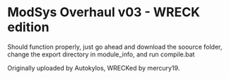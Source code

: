 # ModSys Overhaul v03 - WRECK edition

Should function properly, just go ahead and download the soource folder, change the export directory in module_info, and run compile.bat

Originally uploaded by Autokylos, WRECKed by mercury19.